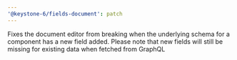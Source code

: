 ```yaml
---
'@keystone-6/fields-document': patch
---
```


Fixes the document editor from breaking when the underlying schema for a component has a new field added.
Please note that new fields will still be missing for existing data when fetched from GraphQL
